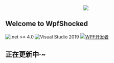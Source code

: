 <div align="center"><img src="https://gitee.com/yanjinhua/WpfShocked/raw/main/src/WpfShocked/WpfShockedSample.Net40/Resources/ShockedLogo.png"/></div>  

## Welcome to WpfShocked  

![.net >= 4.0](https://img.shields.io/badge/.net-%3E%3D4.0-blue) ![Visual Studio 2019](https://img.shields.io/badge/Visual%20Studio%20-2019-blueviolet) <a target="_blank" href="https://qm.qq.com/cgi-bin/qm/qr?k=B61RFy2vvpaKLEDxaW6NsDpPZA-eSyFh&jump_from=webapi"><img border="0" src="https://pub.idqqimg.com/wpa/images/group.png" alt="WPF开发者" title="WPF开发者"></a> 

## 正在更新中·~

